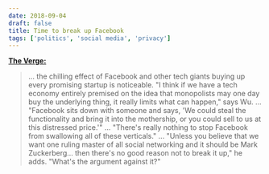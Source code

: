```yaml
---
date: 2018-09-04
draft: false
title: Time to break up Facebook
tags: ['politics', 'social media', 'privacy']
---
```


**[The Verge:](https://www.theverge.com/2018/9/4/17816572/tim-wu-facebook-regulation-interview-curse-of-bigness-antitrust)**

> ... the chilling effect of Facebook and other tech giants buying up every promising startup is noticeable. "I think if we have a tech economy entirely premised on the idea that monopolists may one day buy the underlying thing, it really limits what can happen," says Wu.<!-- excerpt -->
> ...
> "Facebook sits down with someone and says, 'We could steal the functionality and bring it into the mothership, or you could sell to us at this distressed price.'"
> ...
> "There's really nothing to stop Facebook from swallowing all of these verticals."
> ...
> "Unless you believe that we want one ruling master of all social networking and it should be Mark Zuckerberg… then there's no good reason not to break it up," he adds. "What's the argument against it?"
